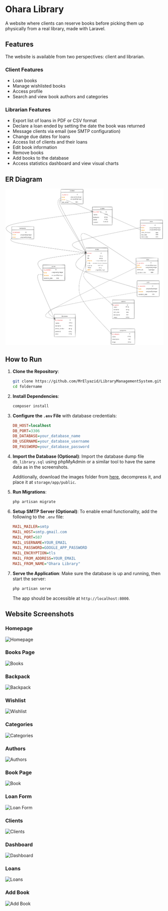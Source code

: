 
# Ohara Library

A website where clients can reserve books before picking them up physically from a real library, made with Laravel.

## Features

The website is available from two perspectives: client and librarian.

### Client Features

- Loan books
- Manage wishlisted books
- Access profile
- Search and view book authors and categories

### Librarian Features

- Export list of loans in PDF or CSV format
- Declare a loan ended by setting the date the book was returned
- Message clients via email (see SMTP configuration)
- Change due dates for loans
- Access list of clients and their loans
- Edit book information
- Remove books
- Add books to the database
- Access statistics dashboard and view visual charts

## ER Diagram

![ER Diagram](readmeassets/MLD_LMS.excalidraw.png)

## How to Run

1. **Clone the Repository**:
   ```bash
   git clone https://github.com/MrElyazid/LibraryManagementSystem.git
   cd foldername
   ```

2. **Install Dependencies**:
   ```bash
   composer install
   ```

3. **Configure the `.env` File** with database credentials:
   ```ini
   DB_HOST=localhost
   DB_PORT=3306
   DB_DATABASE=your_database_name
   DB_USERNAME=your_database_username
   DB_PASSWORD=your_database_password
   ```

4. **Import the Database (Optional)**:
   Import the database dump file `db_library.sql` using phpMyAdmin or a similar tool to have the same data as in the screenshots. 
   
   Additionally, download the images folder from [here](https://drive.google.com/file/d/1wXHFYNlLC8emqIPJsGTnUvOa9Pi4A8dW/view?usp=sharing), decompress it, and place it at `storage/app/public`.

5. **Run Migrations**:
   ```bash
   php artisan migrate
   ```

6. **Setup SMTP Server (Optional)**:
   To enable email functionality, add the following to the `.env` file:
   ```ini
   MAIL_MAILER=smtp
   MAIL_HOST=smtp.gmail.com
   MAIL_PORT=587
   MAIL_USERNAME=YOUR_EMAIL
   MAIL_PASSWORD=GOOGLE_APP_PASSWORD
   MAIL_ENCRYPTION=tls
   MAIL_FROM_ADDRESS=YOUR_EMAIL
   MAIL_FROM_NAME="Ohara Library"
   ```

7. **Serve the Application**:
   Make sure the database is up and running, then start the server:
   ```bash
   php artisan serve
   ```
   The app should be accessible at `http://localhost:8000`.

## Website Screenshots

### Homepage
![Homepage](https://drive.google.com/uc?export=view&id=1tCjL9i9uKAB0vsRuAxnD1SURDsiUFssB)

### Books Page
![Books](https://drive.google.com/uc?export=view&id=1mVZOEzwue3FKCmHF78b5x6i8QmfoLH94)

### Backpack
![Backpack](https://drive.google.com/uc?export=view&id=1R4GAjLh70bGVLd6-Qj4AjtZblobth-US)

### Wishlist
![Wishlist](https://drive.google.com/uc?export=view&id=1NGXO6zf2wnhW6OC7VpunK1jhgxclCTxw)

### Categories
![Categories](https://drive.google.com/uc?export=view&id=1lC0S4ghUjYvFUJKp5_dtkqcGIhLckQtw)

### Authors
![Authors](https://drive.google.com/uc?export=view&id=1BjLj5NovLnXApM2awZ2fdbgS6P-J1G_e)

### Book Page
![Book](https://drive.google.com/uc?export=view&id=1HaFSMW4HyYgHEub9t3oQHspQ41TYU26t)

### Loan Form
![Loan Form](https://drive.google.com/uc?export=view&id=1Fpz4-umXIC38pDp2FtKXyG6ZRduA0i-8)

### Clients
![Clients](https://drive.google.com/uc?export=view&id=14pfUKOq0mFK9yfUmckxwSd7W1jz782XO)

### Dashboard
![Dashboard](https://drive.google.com/uc?export=view&id=1tBVyKfA0nehcDJf5PN3SEUuj4Ruq8Cib)

### Loans
![Loans](https://drive.google.com/uc?export=view&id=1KMVjYZ0DjYqe_F2YPEp2_zbBMHd7gbOQ)

### Add Book
![Add Book](https://drive.google.com/uc?export=view&id=1VSSVCoX3jzq-HsGWRQSstSOXXr3W9ikh)

